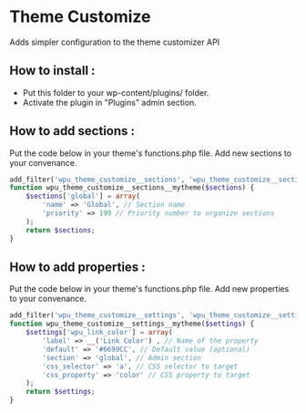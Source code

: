 Theme Customize
=================

Adds simpler configuration to the theme customizer API

How to install :
---

* Put this folder to your wp-content/plugins/ folder.
* Activate the plugin in "Plugins" admin section.

How to add sections :
---

Put the code below in your theme's functions.php file. Add new sections to your convenance.

```php
add_filter('wpu_theme_customize__sections', 'wpu_theme_customize__sections__mytheme', 10, 1);
function wpu_theme_customize__sections__mytheme($sections) {
    $sections['global'] = array(
        'name' => 'Global', // Section name
        'priority' => 199 // Priority number to organize sections
    );
    return $sections;
}
```

How to add properties :
--

Put the code below in your theme's functions.php file. Add new properties to your convenance.

```php
add_filter('wpu_theme_customize__settings', 'wpu_theme_customize__settings__mytheme', 10, 1);
function wpu_theme_customize__settings__mytheme($settings) {
    $settings['wpu_link_color'] = array(
        'label' => __('Link Color') , // Name of the property
        'default' => '#6699CC', // Default value (optional)
        'section' => 'global', // Admin section
        'css_selector' => 'a', // CSS selector to target
        'css_property' => 'color' // CSS property to target
    );
    return $settings;
}
```


